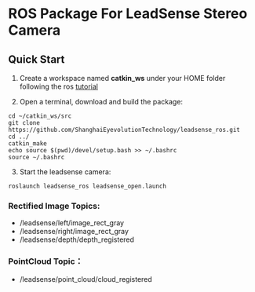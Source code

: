 # ROS Package For LeadSense Stereo Camera

## Quick Start 

1. Create a workspace named **catkin_ws** under your HOME folder following the ros [tutorial](http://wiki.ros.org/catkin/Tutorials/create_a_workspace)

2. Open a terminal, download and build the package:
```
cd ~/catkin_ws/src
git clone https://github.com/ShanghaiEyevolutionTechnology/leadsense_ros.git
cd ../
catkin_make
echo source $(pwd)/devel/setup.bash >> ~/.bashrc
source ~/.bashrc
```
3. Start the leadsense camera:
```
roslaunch leadsense_ros leadsense_open.launch 
```

### Rectified Image Topics:
- /leadsense/left/image_rect_gray   
- /leadsense/right/image_rect_gray   
- /leadsense/depth/depth_registered

### PointCloud Topic：
- /leadsense/point_cloud/cloud_registered    
	